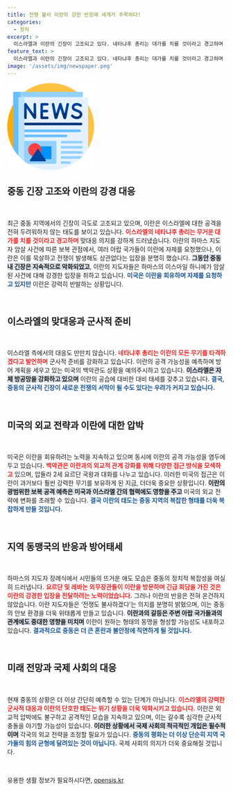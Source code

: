 ```yaml
---
title: 전쟁 불사 이란의 강한 반응에 세계가 주목하다!
categories:
  - 정치
excerpt: >
  이스라엘과 이란의 긴장이 고조되고 있다. 네타냐후 총리는 대가를 치를 것이라고 경고하며 공격 가능성을 시사했고, 이란은 전쟁도 불사하겠다고 응답했다. 미국은 보복 자제를 요청하며 안보 회의를 소집한 상황. 중동의 정세가 급변하고 있는 지금, 이들은 과연 어떤 결정을 내릴까? 클릭하자!
feature_text: >
  이스라엘과 이란의 긴장이 고조되고 있다. 네타냐후 총리는 대가를 치를 것이라고 경고하며 공격 가능성을 시사했고, 이란은 전쟁도 불사하겠다고 응답했다. 미국은 보복 자제를 요청하며 안보 회의를 소집한 상황. 중동의 정세가 급변하고 있는 지금, 이들은 과연 어떤 결정을 내릴까? 클릭하자!
image: '/assets/img/newspaper.png'
---
```


<p><img src="/assets/img/newspaper.png" alt="kimp 속보" /></p>

<h2 data-ke-size="size26">중동 긴장 고조와 이란의 강경 대응</h2>

<p data-ke-size="size16">&nbsp;</p>

<p data-ke-size="size16">최근 중동 지역에서의 긴장이 극도로 고조되고 있으며, 이란은 이스라엘에 대한 공격을 전혀 두려워하지 않는 태도를 보이고 있습니다. <b><span style="color: #ee2323;">이스라엘의 네타냐후 총리는 무거운 대가를 치를 것이라고 경고하며</span></b> 맞대응 의지를 강하게 드러냈습니다. 이란의 하마스 지도자 암살 사건에 따른 보복 관점에서, 여러 아랍 국가들이 이란에 자제를 요청했으나, 이란은 이를 묵살하고 전쟁이 발생해도 상관없다는 입장을 분명히 했습니다. <b><span style="background-color: #21538527;">그동안 중동 내 긴장은 지속적으로 악화되었고</span></b>, 이란의 지도자들은 하마스의 이스마일 하니예가 암살된 사건에 대해 강경한 입장을 취하고 있습니다. <b><span style="color: #1a5490;">미국은 이란을 회유하며 자제를 요청하고 있지만</span></b> 이란은 강력히 반발하는 상황입니다.</p>

<p data-ke-size="size16">&nbsp;</p>

<h2 data-ke-size="size26">이스라엘의 맞대응과 군사적 준비</h2>

<p data-ke-size="size16">&nbsp;</p>

<p data-ke-size="size16">이스라엘 측에서의 대응도 만만치 않습니다. <b><span style="color: #ee2323;">네타냐후 총리는 이란의 모든 무기를 타격하겠다고 발언하며</span></b> 군사적 준비를 강화하고 있습니다. 이란의 공격 가능성을 예측하며 방어 계획을 세우고 있는 미국의 백악관도 상황을 예의주시하고 있습니다. <b><span style="background-color: #21538527;">이스라엘은 자체 방공망을 강화하고 있으며</span></b> 이란의 공습에 대비한 대비 태세를 갖추고 있습니다. <b><span style="color: #1a5490;">결국, 중동의 군사적 긴장이 새로운 전쟁의 서막이 될 수도 있다는 우려가 커지고 있습니다.</span></b></p>

<p data-ke-size="size16">&nbsp;</p>

<h2 data-ke-size="size26">미국의 외교 전략과 이란에 대한 압박</h2>

<p data-ke-size="size16">&nbsp;</p>

<p data-ke-size="size16">미국은 이란을 회유하려는 노력을 지속하고 있으며 동시에 이란의 공격 가능성을 염두에 두고 있습니다. <b><span style="color: #ee2323;">백악관은 이란과의 외교적 관계 강화를 위해 다양한 접근 방식을 모색하고</span></b> 있으며, 압둘라 2세 요르단 국왕과 대화를 나누고 있습니다. 이러한 미국의 접근은 이란이 과거보다 훨씬 강력한 무기를 보유하게 된 지금, 더더욱 중요한 상황입니다. <b><span style="background-color: #21538527;">이란의 광범위한 보복 공격 예측은 미국과 이스라엘 간의 협력에도 영향을 주고</span></b> 미국의 외교 전략에 변화를 초래할 수 있습니다. <b><span style="color: #1a5490;">결국 이란의 태도는 중동 지역의 복잡한 형태를 더욱 복잡하게 만들 것입니다.</span></b></p>

<p data-ke-size="size16">&nbsp;</p>

<h2 data-ke-size="size26">지역 동맹국의 반응과 방어태세</h2>

<p data-ke-size="size16">&nbsp;</p>

<p data-ke-size="size16">하마스의 지도자 장례식에서 시민들의 뜨거운 애도 모습은 중동의 정치적 복잡성을 여실히 드러냅니다. <b><span style="color: #ee2323;">요르단 및 레바논 외무장관들이 이란을 방문하며 긴급 회담을 가진 것은 이란의 강경한 입장을 전달하려는 노력이었습니다.</span></b> 그러나 이란의 반응은 전혀 온건하지 않았습니다. 이란 지도자들은 ‘전쟁도 불사하겠다’는 의지를 분명히 밝혔으며, 이는 중동의 안보 환경을 더욱 위태롭게 만들고 있습니다. <b><span style="background-color: #21538527;">이란과의 갈등은 주변 아랍 국가들과의 관계에도 중대한 영향을 미치며</span></b> 이란이 원하는 형태의 동맹을 형성할 가능성도 내포하고 있습니다. <b><span style="color: #1a5490;">결과적으로 중동은 더 큰 혼란과 불안정에 직면하게 될 것입니다.</span></b></p>

<p data-ke-size="size16">&nbsp;</p>

<h2 data-ke-size="size26">미래 전망과 국제 사회의 대응</h2>

<p data-ke-size="size16">&nbsp;</p>

<p data-ke-size="size16">현재 중동의 상황은 더 이상 간단히 예측할 수 있는 단계가 아닙니다. <b><span style="color: #ee2323;">이스라엘의 강력한 군사적 대응과 이란의 단호한 태도는 위기 상황을 더욱 악화시키고 있습니다.</span></b> 이란은 외교적 압박에도 불구하고 공격적인 모습을 지속하고 있으며, 이는 갈수록 심각한 군사적 충돌을 야기할 가능성이 있습니다. <b><span style="background-color: #21538527;">이러한 상황에서 국제 사회의 적극적인 개입은 필수적이며</span></b> 각국의 외교 전략을 조정할 필요가 있습니다. <b><span style="color: #1a5490;">중동의 평화는 더 이상 단순히 지역 국가들의 힘의 균형에 달려있는 것이 아닙니다.</span></b> 국제 사회의 의지가 더욱 중요해질 것입니다.</p>

<p data-ke-size="size16">&nbsp;</p>
유용한 생활 정보가 필요하시다면, <a href="https://opensis.kr" rel="dofollow">opensis.kr</a>


